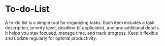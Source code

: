 # To-do-List
A to-do list is a simple tool for organizing tasks. Each item includes a task description, priority level, deadline (if applicable), and any additional details. It helps you stay focused, manage time, and track progress. Keep it flexible and update regularly for optimal productivity.






